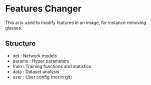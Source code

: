 # Features Changer
This ai is used to modify features in an image, for instance removing glasses.

## Structure

<!-- params update ? -->

- net : Network models
- params : Hyper parameters
- train : Training functions and statistics
- data : Dataset analysis
- user : User config (not in git)

<!-- TODO : user.py doc -->

